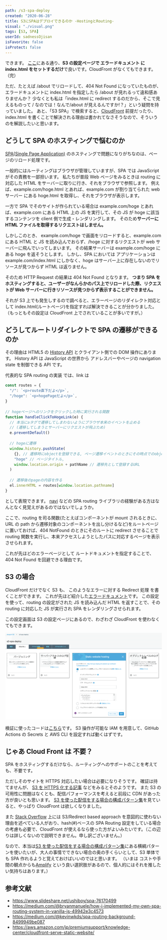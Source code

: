 ```yaml
---
path: /s3-spa-deploy
created: "2020-06-28"
title: S3にSPAはデプロイできるのか -HostingとRouting-
visual: "./visual.png"
tags: [S3, SPA]
userId: sadnessOjisan
isFavorite: false
isProtect: false
---
```


できます。
[ここ](https://qiita.com/ikamirin/items/6377c390034a064190f5)にある通り、**S3 の設定ページで エラードキュメント に index.html をセットするだけ**で良いです。CloudFront がなくてもできます。
（完）

ただ、たとえば /about でリロードして、404 Not Found になっていたものが、エラードキュメントに index.html を指定したら /about が見れるって違和感ありませんか？
少なくとも私は「index.html に redirect するのだから、そこで見えるものって / なのでは！なんで/about が見えるんですか!？」という疑問を持っていました。
あと、「S3 SPA」で検索すると、[CloudFront](https://aws.amazon.com/jp/cloudfront/) 前提だったり、index.html を書くことで解決される理由は書かれてなさそうなので、そういうのを解説したいと思います。

## どうして SPA のホスティングで悩むのか

[SPA(Single Page Application)](https://ja.wikipedia.org/wiki/%E3%82%B7%E3%83%B3%E3%82%B0%E3%83%AB%E3%83%9A%E3%83%BC%E3%82%B8%E3%82%A2%E3%83%97%E3%83%AA%E3%82%B1%E3%83%BC%E3%82%B7%E3%83%A7%E3%83%B3) のホスティングで問題になりがちなのは、ページのリロード処理です。

一般的にはルーティングはブラウザが管理していますが、SPA では JavaScript がその責務を一部担います。
私たちが普段 Web ページをみるときは routing に対応した HTML をサーバーに取りに行き、それをブラウザで参照します。
例えば、example.com/hoge.html とあれば、example.com が割り当てられた web サーバー にある hoge.html を取得し、それをブラウザが表示します。

一方で SPA でそのサイトが作られている場合は example.com/hoge とあれば、example.com にある HTML 上の JS を実行して、その JS が hoge に該当するコンテンツを client 側で生成・レンダリングします。
そのため**サーバーに HTML ファイルを取得するリクエストはしません。**

しかしこのとき、 example.com/hoge で画面をリロードすると、example.com にある HTML と JS を読み込んでおらず、/hoge に対するリクエストが web サーバーに飛んでいってしまいます。
その結果サーバーは example.com/hoge にある hoge を返そうとします。
しかし、SPA においては アプリケーションは example.com/index.html にしかなく、hoge はサーバー上に存在しないのでリソースが見つからず HTML は返りません。

そのため HTTP Request の結果は 404 Not Found となります。
**つまり SPA をホスティングすると、ユーザーがなんらかのパス上でリロードした際、リクエストが Web サーバーに行きリソースが見つからず表示することができません。**

それが S3 上でも発生しするので調べると、エラーページのリダイレクト対応として index.html(ルートページ)を指定すれば解決できることが分かりました。（もっともその設定は CloudFront 上でされていることが多いですが。）

## どうしてルートリダイレクトで SPA の遷移ができるのか

その理由は HTML5 の [History API](https://developer.mozilla.org/ja/docs/Web/API/History_API) とクライアント側での DOM 操作にあります。
History API は JavaScript の世界から アドレスバーやページの navigation state を制御できる API です。

代表的な SPA routing の実装 では、link は

```javascript
const routes = {
  "/": `<p>route直下だよ</p>`,
  "/hoge": `<p>hogePageだよ</p>`,
}

// hogeページへのリンクをクリックした時に実行される関数
function handleClickToHogeLink(e) {
  // 本当にaタグで遷移してしまわないようにブラウザ本来のイベントを止める
  // (遷移してしまうとサーバーにリクエストが飛ぶため)
  e.preventDefault()

  // hogeに遷移
  window.history.pushState(
    {}, // 遷移時にobjectを登録できる, ページ遷移イベントのときにその時点でのobject(つまりstate)を取り出してアクセスできる
    "hoge" // ページタイトル,
    window.location.origin + pathName // 遷移先として登録するURL
  )

  // 遷移後のpageの内容を作る
  el.innerHTML = routes[window.location.pathname]
}
```

として表現できます。
[navi](https://frontarm.com/navi/en/) などの SPA routing ライブラリの経験がある方はなんとなく見覚えがあるのではないでしょうか。

ここで、routing を司る関数(たとえばコンポーネントが mount されるときに、URL の path から遷移対象のコンポーネントを出し分けるなど)をルートページに置いておけば、404 NotFound のときにそのルートに redirect させることで routing 関数を実行し、本来アクセスしようとしたパスに対応するページを表示させられます。

これが先ほどのエラーページとして ルートドキュメントを指定することで、404 Not Found を回避できる理由です。

## S3 の場合

CloudFront だけでなく S3 も、 このようなエラーに対する Redirect 処理 を書くことができます。
これが先ほど紹介した[エラードキュメント](https://docs.aws.amazon.com/ja_jp/AmazonS3/latest/dev/CustomErrorDocSupport.html)です。
この設定を使って、routing の設定がされた JS を読み込んだ HTML を返すことで、その routing に対応した JS が実行され SPA をレンダリングさせられます。

この設定画面は S3 の設定ページにあるので、わざわざ CloudFront を使わなくてもできます。

![S3上でエラーのリダイレクト設定をする](s3error.png)

検証に使ったコードは[こちら](https://github.com/ojisan-toybox/s3-spa-deply)です。
S3 操作が可能な IAM を用意して、GitHub Actions の Secrets と AWS CLI を設定すれば動くはずです。

## じゃあ Cloud Front は 不要？

SPA をホスティングするだけなら、ルーティングへのサポートのことを考えても、不要です。

ただしそのサイトを HTTPS 対応したい場合は必要になりそうです。
確証は持てませんが、 [S3 を HTTPS 化する記事](https://cre8cre8.com/aws/https-s3-and-cloudfront.htm) などをみるとそのようです。
また S3 の可用性に問題はなくとも、配信パフォーマンスを考えると前段に CDN があった方が良いとも思います。
[S3 を使った配信をする場合の構成パターン集](https://dev.classmethod.jp/articles/static-contents-delivery-patterns/)を見ていると、やっぱり CloudFront は欲しくなりました。

また [Stack Overflow](https://stackoverflow.com/questions/16267339/s3-static-website-hosting-route-all-paths-to-index-html) 上には S3/Redirect based approach を意図的に使わない理由を述べている人がおり、hash(#)ベースの SPA Routing 設定をしている場合の考慮も必要で、CloudFront が使えるなら使った方がよいみたいです。（この辺りは詳しくないので説明できません。申し訳ございません。）

なので、本当は[S3 を使った配信をする場合の構成パターン集](https://dev.classmethod.jp/articles/static-contents-delivery-patterns/)にある横綱パターンを使いたいが、大人の事情でできない場合の奥の手くらいとして、S3 単体でも SPA 作れるようと覚えておけばいいのではと思います。
（いまは コストや手間の観点からも[Amplify](https://aws.amazon.com/jp/amplify/) という良い選択肢があるので、個人的にはそれを推したい気持ちはあります。）

## 参考文献

- https://www.slideshare.net/ushiboy/spa-76170499
- https://medium.com/@bryanmanuele/how-i-implemented-my-own-spa-routing-system-in-vanilla-js-49942e3c4573
- https://medium.com/@kevinwkds/spa-routing-background-8499949be087
- https://aws.amazon.com/jp/premiumsupport/knowledge-center/cloudfront-serve-static-website/
